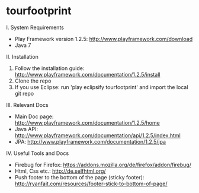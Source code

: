 tourfootprint
=============

I. System Requirements
  - Play Framework version 1.2.5: http://www.playframework.com/download
  - Java 7

II. Installation
  1. Follow the installation guide: http://www.playframework.com/documentation/1.2.5/install
  2. Clone the repo
  3. If you use Eclipse: run 'play eclipsify tourfootprint' and import the local git repo

III. Relevant Docs
  - Main Doc page: http://www.playframework.com/documentation/1.2.5/home
  - Java API: http://www.playframework.com/documentation/api/1.2.5/index.html
  - JPA: http://www.playframework.com/documentation/1.2.5/jpa

IV. Useful Tools and Docs
  - Firebug for Firefox: https://addons.mozilla.org/de/firefox/addon/firebug/
  - Html, Css etc.: http://de.selfhtml.org/
  - Push footer to the bottom of the page (sticky footer): http://ryanfait.com/resources/footer-stick-to-bottom-of-page/
